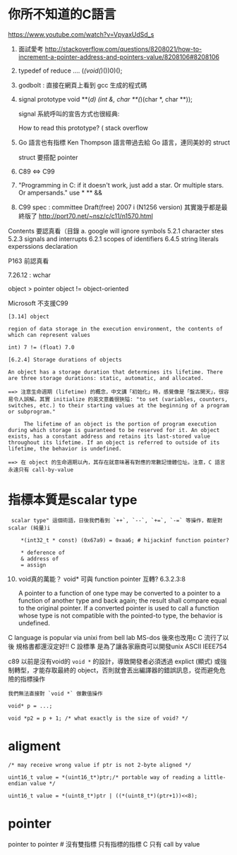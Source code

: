# 你所不知道的C語言
https://www.youtube.com/watch?v=VpyaxUdSd_s

1. 面試愛考
http://stackoverflow.com/questions/8208021/how-to-increment-a-pointer-address-and-pointers-value/8208106#8208106

2. typedef of reduce ....
    (*(void(*)())0)();

3. godbolt : 直接在網頁上看到 gcc 生成的程式碼

4. signal prototype
    void **(*d) (int &, char **(*)(char *, char **));

    signal 系統呼叫的宣告方式也很經典:

    How to read this prototype? ( stack overflow

5. Go 語言也有指標
  Ken Thompson
  語言帶過去給 Go 語言，連同美妙的 struct

	struct 要搭配 pointer

6. C89 <=> C99


7. "Programming in C: if it doesn't work, just add a star. Or multiple stars. Or ampersands."
   use * **  &&

8. C99 spec : committee Draft(free) 2007 i (N1256 version)
其實幾乎都是最終版了
http://port70.net/~nsz/c/c11/n1570.html

Contents 要認真看（目錄
 a. google will ignore symbols
 5.2.1 character stes
 5.2.3 signals and interrupts
 6.2.1 scopes of identifiers
 6.4.5 string literals
	experssions
	declaration

 P163 前認真看


7.26.12 : wchar


object > pointer
object != object-oriented

Microsoft 不支援C99


    [3.14] object

    region of data storage in the execution environment, the contents of which can represent values

	int) 7 != (float) 7.0

	[6.2.4] Storage durations of objects

    An object has a storage duration that determines its lifetime. There are three storage durations: static, automatic, and allocated.

    ==> 注意生命週期 (lifetime) 的概念，中文講「初始化」時，感覺像是「盤古開天」，很容易令人誤解。其實 initialize 的英文意義很狹隘: "to set (variables, counters, switches, etc.) to their starting values at the beginning of a program or subprogram."

         The lifetime of an object is the portion of program execution during which storage is guaranteed to be reserved for it. An object exists, has a constant address and retains its last-stored value throughout its lifetime. If an object is referred to outside of its lifetime, the behavior is undefined.

    ==> 在 object 的生命週期以內，其存在就意味著有對應的常數記憶體位址。注意，C 語言永遠只有 call-by-value

   # 指標本質是scalar type
     scalar type" 這個術語，日後我們看到 `++`, `--`, `+=`, `-=` 等操作，都是對 scalar (純量)i

        *(int32_t * const) (0x67a9) = 0xaa6; # hijackinf function pointer?

		* deference of
		& address of
		= assign


10. void真的萬能？ void*  可與 function pointer 互轉?
	6.3.2.3:8

	A pointer to a function of one type may be converted to a pointer to a function of another type and back again; the result shall compare equal to the original pointer. If a converted pointer is used to call a function whose type is not compatible with the pointed-to type, the behavior is undefined.


C language is popular via unixi from bell lab
MS-dos 後來也改用c
C 流行了以後 規格書都還沒定好!!
C 設標準 是為了讓各家廠商可以開發unix
ASCII IEEE754 

c89 以前是沒有void的
    `void *` 的設計，導致開發者必須透過 explict (顯式) 或強制轉型，才能存取最終的 object，否則就會丟出編譯器的錯誤訊息，從而避免危險的指標操作

    我們無法直接對 `void *` 做數值操作

    void* p = ...;

    void *p2 = p + 1; /* what exactly is the size of void? */

# aligment
    /* may receive wrong value if ptr is not 2-byte aligned */

    uint16_t value = *(uint16_t*)ptr;/* portable way of reading a little-endian value */

    uint16_t value = *(uint8_t*)ptr | ((*(uint8_t*)(ptr+1))<<8);

# pointer
pointer to pointer # 沒有雙指標 只有指標的指標
C 只有 call by value
